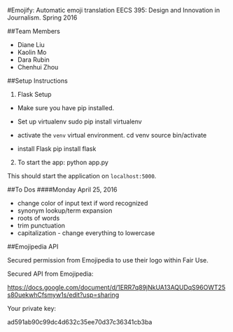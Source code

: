 #Emojify: Automatic emoji translation
EECS 395: Design and Innovation in Journalism. Spring 2016

##Team Members
 - Diane Liu
 - Kaolin Mo
 - Dara Rubin
 - Chenhui Zhou

##Setup Instructions
1. Flask Setup
- Make sure you have pip installed.

- Set up virtualenv
        sudo pip install virtualenv

- activate the `venv` virtual environment.
        cd venv
        source bin/activate

- install Flask
        pip install flask

2. To start the app:
        python app.py

  This should start the application on `localhost:5000`.

##To Dos
####Monday April 25, 2016
- change color of input text if word recognized
- synonym lookup/term expansion
- roots of words
- trim punctuation
- capitalization - change everything to lowercase

##Emojipedia API

Secured permission from Emojipedia to use their logo within Fair Use.

Secured API from Emojipedia:

https://docs.google.com/document/d/1ERR7q89jNkUA13AQUDqS96OWT25s80uekwhCfsmyw1s/edit?usp=sharing

Your private key:

ad591ab90c99dc4d632c35ee70d37c36341cb3ba